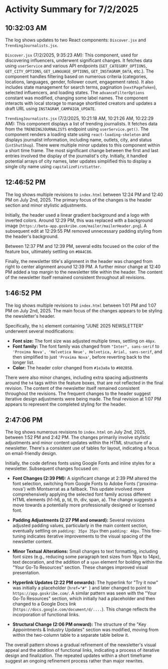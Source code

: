 # Activity Summary for 7/2/2025

## 10:32:03 AM
The log shows updates to two React components: `Discover.jsx` and `TrendingJournalists.jsx`.

`Discover.jsx` (7/2/2025, 9:35:23 AM): This component, used for discovering influencers, underwent significant changes.  It fetches data using `userService` and various API endpoints (`GET_CATEGORY_OPTIONS`, `GET_CITY_OPTIONS`, `GET_LANGUAGE_OPTIONS`, `GET_INSTAGRAM_DATA`, etc.). The component handles filtering based on numerous criteria (categories, locations, languages, gender, follower count, engagement rates).  It also includes state management for search terms, pagination (`nextPageToken`), selected influencers, and loading states.  The `advanceFilterOptions` constant was modified, changing some label names. The component interacts with local storage to manage shortlisted creators and updates a draft URL using `INSTAGRAM_CAMPAIGN_UPDATE`.


`TrendingJournalists.jsx` (7/2/2025, 10:21:18 AM, 10:21:26 AM, 10:22:29 AM):  This component displays a list of trending journalists.  It fetches data from the `TRENDINGJOURNALISTS` endpoint using `userService.get()`.  The component renders a loading state using `react-loading-skeleton` and displays journalist information, including name, outlets, city, and status (`intShutShop`).  There were multiple minor updates to this component within a short time frame.  The most significant change between the first and last entries involved the display of the journalist's city.  Initially, it handled potential arrays of city names, later updates simplified this to display a single city name using `capitalizeFirstLetter`.


## 12:46:52 PM
The log shows multiple revisions to `index.html` between 12:24 PM and 12:40 PM on July 2nd, 2025.  The primary focus of the changes is the header section and minor stylistic adjustments.

Initially, the header used a linear gradient background and a logo with inverted colors.  Around 12:29 PM, this was replaced with a background image (`https://beta-app.goskribe.com/mailer/mailerHeader.png`).  A subsequent edit at 12:29:55 PM removed unnecessary padding styling from the header's background.

Between 12:37 PM and 12:39 PM, several edits focused on the color of the feature box, ultimately settling on `#0A4C86`.

Finally,  the newsletter title's alignment in the header was changed from right to center alignment around 12:39 PM. A further minor change at 12:40 PM added a top margin to the newsletter title within the header.  The content of the newsletter itself remained consistent throughout all revisions.


## 1:46:52 PM
The log shows multiple revisions to `index.html` between 1:01 PM and 1:07 PM on July 2nd, 2025.  The main focus of the changes appears to be styling the newsletter's header.

Specifically, the `h1` element containing "JUNE 2025 NEWSLETTER" underwent several modifications:

* **Font size:**  The font size was adjusted multiple times, settling on `40px`.
* **Font family:** The font family was changed from `"Inter", sans-serif` to `'Proxima Nova', 'Helvetica Neue', Helvetica, Arial, sans-serif`, and then simplified to just `'Proxima Nova'`, before reverting back to the longer list.
* **Color:** The header color changed from `#1e3a8a` to `#002B5B`.

There were also minor changes, including extra spacing adjustments around the `h4` tags within the feature boxes, that are not reflected in the final revision.  The content of the newsletter itself remained consistent throughout the revisions.  The frequent changes to the header suggest iterative design adjustments were being made.  The final revision at 1:07 PM appears to represent the completed styling for the header.


## 2:47:06 PM
The log shows numerous revisions to `index.html` on July 2nd, 2025, between 1:52 PM and 2:42 PM.  The changes primarily involve stylistic adjustments and minor content updates within the HTML structure of a newsletter.  There's a consistent use of tables for layout, indicating a focus on email-friendly design.

Initially, the code defines fonts using Google Fonts and inline styles for a newsletter.  Subsequent changes focused on:


* **Font Changes (2:39 PM):**  A significant change at 2:39 PM altered the font selection, switching from Google Fonts to Adobe Fonts ('proxima-nova') with Montserrat as a fallback. This update involved more comprehensively applying the selected font family across different HTML elements (h1-h6, p, td, th, div, span, a).  The change suggests a move towards a potentially more professionally designed or licensed font.

* **Padding Adjustments (2:27 PM and onward):**  Several revisions adjusted padding values, particularly in the main content section, eventually settling on `padding: 35px 35px` then `padding: 48px`. This fine-tuning indicates iterative improvements to the visual spacing of the newsletter content.

* **Minor Textual Alterations:** Small changes to text formatting, including font sizes (e.g., reducing some paragraph text sizes from 16px to 14px), text decoration, and the addition of a `span` element for bolding within the "Your Go-To Resources" section.  These changes improved visual presentation.

* **Hyperlink Updates (2:22 PM onwards):** The hyperlink for "Try it now" was initially a placeholder (`href="#" `) and later changed to point to `https://app.goskribe.com/`. A similar pattern was seen with the "Your Go-To Resources" section, which initially had a placeholder and then changed to a Google Docs link (`https://docs.google.com/document/d/....`). This change reflects the incorporation of functional links.

* **Structural Change (2:06 PM onward):**  The structure of the "Key Appointments & Industry Updates" section was modified, moving from within the two-column table to a separate table below it.



The overall pattern shows a gradual refinement of the newsletter's visual appeal and the addition of functional links, indicating a process of iterative design and finalization. The repeated updates within a short timeframe suggest an ongoing refinement process rather than major rewrites.
